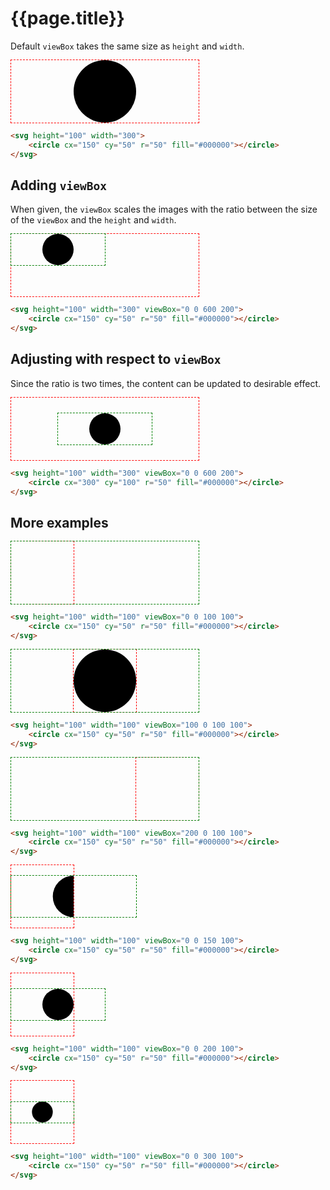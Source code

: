 <style>
    .container {
        font-size: 0;
        display: inline-block;
        position: relative;
    }

    .container.alt2 {
        margin-left: 100px;
    }

    .container.alt3 {
        margin-left: 200px;
    }

    svg {
        margin-left: 1px;
        outline: 1px dashed red;
    }

    .actual {
        display: block;
        left: 0;
        margin-left: 1px;
        outline: 1px dashed green;
        position: absolute;
        top: 0;
    }

    .actual.scaled {
        height: 50px;
        width: 150px;
    }

    .actual.adjusted {
        height: 50px;
        left: 75px;
        top: 25px;
        width: 150px;
    }

    .actual.example1 {
        height: 100px;
        width: 300px
    }

    .alt2 .actual.example1 {
        left: -100px;
    }

    .alt3 .actual.example1 {
        left: -200px;
    }

    .actual.example2 {
        height: calc(200px/3);
        top: calc(50px/3);
        width: 200px
    }

    .actual.example3 {
        height: 50px;
        top: 25px;
        width: 150px;
    }

    .actual.example4 {
        height: calc(100px/3);
        top: calc(100px/3);
        width: 100px;
    }
</style>

# {{page.title}}

Default `viewBox` takes the same size as `height` and `width`.

<div class="container">
    <svg height="100" width="300">
        <circle cx="150" cy="50" r="50" fill="#000000"></circle>
    </svg>
</div>

```html
<svg height="100" width="300">
    <circle cx="150" cy="50" r="50" fill="#000000"></circle>
</svg>
```

## Adding `viewBox`

When given, the `viewBox` scales the images with the ratio between the size of the `viewBox` and the `height` and `width`.

<div class="container">
    <div class="actual scaled">x</div>
    <svg height="100" width="300" viewBox="0 0 600 200">
        <circle cx="150" cy="50" r="50" fill="#000000"></circle>
    </svg>
</div>

```html
<svg height="100" width="300" viewBox="0 0 600 200">
    <circle cx="150" cy="50" r="50" fill="#000000"></circle>
</svg>
```

## Adjusting with respect to `viewBox`

Since the ratio is two times, the content can be updated to desirable effect.

<div class="container">
    <div class="actual adjusted">x</div>
    <svg height="100" width="300" viewBox="0 0 600 200">
        <circle cx="300" cy="100" r="50" fill="#000000"></circle>
    </svg>
</div>

```html
<svg height="100" width="300" viewBox="0 0 600 200">
    <circle cx="300" cy="100" r="50" fill="#000000"></circle>
</svg>
```

## More examples

<div class="container">
    <div class="actual example1">x</div>
    <svg height="100" width="100" viewBox="0 0 100 100">
        <circle cx="150" cy="50" r="50" fill="#000000"></circle>
    </svg>
</div>

```html
<svg height="100" width="100" viewBox="0 0 100 100">
    <circle cx="150" cy="50" r="50" fill="#000000"></circle>
</svg>
```

<div class="container alt2">
    <div class="actual example1">x</div>
    <svg height="100" width="100" viewBox="100 0 100 100">
        <circle cx="150" cy="50" r="50" fill="#000000"></circle>
    </svg>
</div>

```html
<svg height="100" width="100" viewBox="100 0 100 100">
    <circle cx="150" cy="50" r="50" fill="#000000"></circle>
</svg>
```

<div class="container alt3">
    <div class="actual example1">x</div>
    <svg height="100" width="100" viewBox="200 0 100 100">
        <circle cx="150" cy="50" r="50" fill="#000000"></circle>
    </svg>
</div>

```html
<svg height="100" width="100" viewBox="200 0 100 100">
    <circle cx="150" cy="50" r="50" fill="#000000"></circle>
</svg>
```

<div class="container">
    <div class="actual example2">x</div>
    <svg height="100" width="100" viewBox="0 0 150 100">
        <circle cx="150" cy="50" r="50" fill="#000000"></circle>
    </svg>
</div>

```html
<svg height="100" width="100" viewBox="0 0 150 100">
    <circle cx="150" cy="50" r="50" fill="#000000"></circle>
</svg>
```

<div class="container">
    <div class="actual example3">x</div>
    <svg height="100" width="100" viewBox="0 0 200 100">
        <circle cx="150" cy="50" r="50" fill="#000000"></circle>
    </svg>
</div>

```html
<svg height="100" width="100" viewBox="0 0 200 100">
    <circle cx="150" cy="50" r="50" fill="#000000"></circle>
</svg>
```

<div class="container">
    <div class="actual example4">x</div>
    <svg height="100" width="100" viewBox="0 0 300 100">
        <circle cx="150" cy="50" r="50" fill="#000000"></circle>
    </svg>
</div>

```html
<svg height="100" width="100" viewBox="0 0 300 100">
    <circle cx="150" cy="50" r="50" fill="#000000"></circle>
</svg>
```
